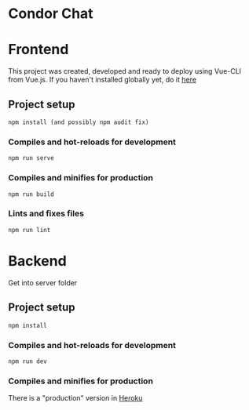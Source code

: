 # Condor Chat

# Frontend

This project was created, developed and ready to deploy using Vue-CLI from Vue.js. If you haven't installed globally yet, do it [here](https://cli.vuejs.org/guide/installation.html)

## Project setup

```
npm install (and possibly npm audit fix)
```

### Compiles and hot-reloads for development

```
npm run serve
```

### Compiles and minifies for production

```
npm run build
```

### Lints and fixes files

```
npm run lint
```

# Backend

Get into server folder

## Project setup

```
npm install
```

### Compiles and hot-reloads for development

```
npm run dev
```

### Compiles and minifies for production

There is a "production" version in [Heroku](https://chat-condor.herokuapp.com/)
